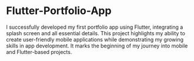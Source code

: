# Flutter-Portfolio-App
I successfully developed my first portfolio app using Flutter, integrating a splash screen and all essential details. This project highlights my ability to create user-friendly mobile applications while demonstrating my growing skills in app development. It marks the beginning of my journey into mobile and Flutter-based projects.
